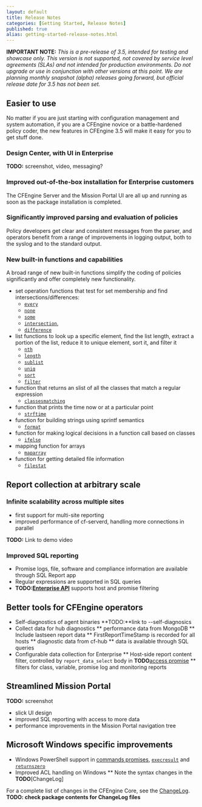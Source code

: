```yaml
---
layout: default
title: Release Notes 
categories: [Getting Started, Release Notes]
published: true
alias: getting-started-release-notes.html
---
```


**IMPORTANT NOTE:** *This is a pre-release of 3.5, intended for testing and showcase only.
This version is not supported, not covered by service level agreements (SLAs) and not
intended for production environments. Do not upgrade or use in conjunction with other
versions at this point. We are planning monthly snapshot (alpha) releases going forward,
but official release date for 3.5 has not been set.*

<!--- move up when no longer a pre-release
-->

## Easier to use

No matter if you are just starting with configuration management and system automation,
if you are a CFEngine novice or a battle-hardened policy coder, the new features
in CFEngine 3.5 will make it easy for you to get stuff done.

### Design Center, with UI in Enterprise

**TODO:** screenshot, video, messaging?

### Improved out-of-the-box installation for Enterprise customers

The CFEngine Server and the Mission Portal UI are all up and running as soon
as the package installation is completed.

### Significantly improved parsing and evaluation of policies

Policy developers get clear and consistent messages from the parser,
and operators benefit from a range of improvements in logging output, both to
the syslog and to the standard output.

### New built-in functions and capabilities

A broad range of new built-in functions simplify the coding of policies
significantly and offer completely new functionality.

* set operation functions that test for set membership and find
    intersections/differences:
    * [`every`](reference-functions-every.html)
    * [`none`](reference-functions-none.html)
    * [`some`](reference-functions-every.html)
    * [`intersection`](reference-functions-intersection.html),
    * [`difference`](reference-functions-difference.html)
* list functions  to look up a specific element, find the list length, extract a
  portion of the list, reduce it to unique element, sort it, and filter it
    * [`nth`](reference-functions-nth.html)
    * [`length`](reference-functions-length.html)
    * [`sublist`](reference-functions-sublist.html)
    * [`uniq`](reference-functions-uniq.html)
    * [`sort`](reference-functions-sort.html)
    * [`filter`](reference-functions-filter.html)
* function that returns an slist of all the classes that match a regular
  expression
    * [`classesmatching`](reference-functions-classesmatching.html)
* function that prints the time now or at a particular point
    * [`strftime`](reference-functions-strftime.html)
* function for building strings using sprintf semantics
    * [`format`](reference-functions-format.html)
* function for making logical decisions in a function call based on classes
    * [`ifelse`](reference-functions-ifelse.html)
* mapping function for arrays
    * [`maparray`](reference-functions-maparray.html)
* function for getting detailed file information
    * [`filestat`](reference-functions-filestat.html)

## Report collection at arbitrary scale

### Infinite scalability across multiple sites

* first support for multi-site reporting
* improved performance of cf-serverd, handling more connections in parallel

**TODO:** Link to demo video

### Improved SQL reporting

* Promise logs, file, software and compliance information are available
  through SQL Report app
* Regular expressions are supported in SQL queries
* **TODO:[Enterprise API](reference-enterprise-api.html)** supports host
  and promise filtering

## Better tools for CFEngine operators

* Self-diagnostics of agent binaries **TODO:**link to --self-diagnosics
* Collect data for hub diagnostics
** performance data from MongoDB
** Include lastseen report data
** FirstReportTimeStamp is recorded for all hosts
** diagnostic data from cf-hub
** data is available through SQL queries
* Configurable data collection for Enterprise
** Host-side report content filter, controlled by `report_data_select` body
   in **TODO**[access promise](reference-bundles-for-server-access-in-server-promises.html)
** filters for class, variable, promise log and monitoring reports

## Streamlined Mission Portal

**TODO:** screenshot

* slick UI design
* improved SQL reporting with access to more data
* performance improvements in the Mission Portal navigation tree

## Microsoft Windows specific improvements

* Windows PowerShell support in [commands promises](reference-bundles-for-agent-commands-in-agent-promises.html),
  [`execresult`](reference-functions-execresult.html) and [`returnszero`](reference-functions-returnszero.html)
* Improved ACL handling on Windows
** Note the syntax changes in the **TODO**[ChangeLog]


For a complete list of changes in the CFEngine Core, see the
[ChangeLog](https://github.com/cfengine/core/blob/3.5.x/ChangeLog).
**TODO: check package contents for ChangeLog files**
